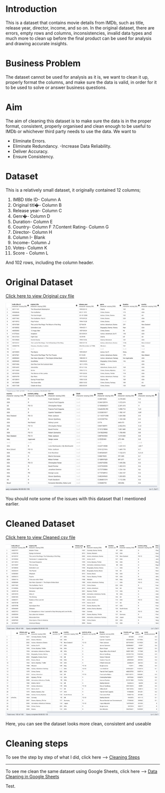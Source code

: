 # Introduction
This is a dataset that contains movie details from IMDb, such as title, release year, director, income, and so on. In the original dataset, there are errors, empty rows and columns, inconsistencies, invalid data types and much more to clean up before the final product can be used for analysis and drawing accurate insights.

# Business Problem
The dataset cannot be used for analysis as it is, we want to clean it up, properly format the columns, and make sure the data is valid, in order for it to be used to solve or answer business questions.

# Aim
The aim of cleaning this dataset is to make sure the data is in the proper format, consistent, properly organised and clean enough to be useful to IMDb or whichever third party needs to use the data. We want to
- Eliminate Errors.
- Eliminate Redundancy.
-Increase Data Reliability.
- Deliver Accuracy.
- Ensure Consistency.

# Dataset
This is a relatively small dataset, it originally contained 12 columns;

1. IMBD title ID- Column A
2. Original titl�- Column B
3. Release year- Column C
4. Genr�- Column D
5. Duration- Column E
6. Country- Column F 7.Content Rating- Column G
7. Director- Column H
8. Column I- Blank
9. Income- Column J
10. Votes- Column K
11. Score - Column L

And 102 rows, including the column header.

# Original Dataset

[Click here to view Original csv file](https://github.com/imanjokko/IMDb-Data-Cleaning-SQL/blob/main/IMDb%20data%20cleaning%20-%20messy_data.csv)

![](https://github.com/imanjokko/IMDb-Data-Cleaning-SQL/blob/main/images/messy_data_sql.png)
![](https://github.com/imanjokko/IMDb-Data-Cleaning-SQL/blob/main/images/messy_data2_sql.png)

You should note some of the issues with this dataset that I mentioned earlier.


# Cleaned Dataset

[Click here to view Cleaned csv file](https://github.com/imanjokko/IMDb-Data-Cleaning-SQL/blob/main/imdb%20cleaned%20data.csv)

![](https://github.com/imanjokko/IMDb-Data-Cleaning-SQL/blob/main/images/cleaned_data_sql.png)
![](https://github.com/imanjokko/IMDb-Data-Cleaning-SQL/blob/main/images/cleaned_data2_sql.png)

Here, you can see the dataset looks more clean, consistent and useable


# Cleaning steps
To see the step by step of what I did, click here --> [Cleaning Steps](https://github.com/imanjokko/IMDb-Data-Cleaning-SQL/blob/main/cleaning%20steps.md)

---

To see me clean the same dataset using Google Sheets, click here --> [Data Cleaning in Google Sheets](https://github.com/imanjokko/Data-Cleaning-in-Google-Sheets)


Test. 